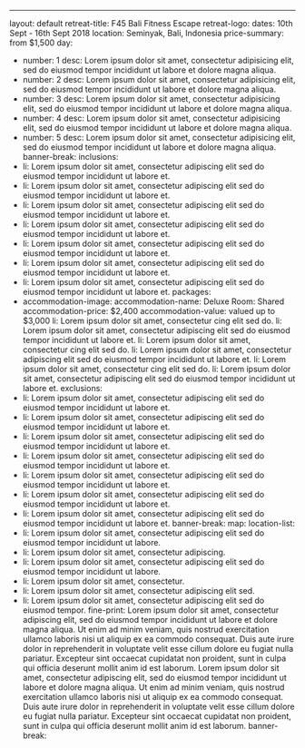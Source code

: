 ---
layout: default
retreat-title:  F45 Bali Fitness Escape
retreat-logo:
dates: 10th Sept - 16th Sept 2018
location: Seminyak, Bali, Indonesia
price-summary: from $1,500
day:  
  - number: 1
    desc: Lorem ipsum dolor sit amet, consectetur adipisicing elit, sed do eiusmod tempor incididunt ut labore et dolore magna aliqua.
  - number: 2
    desc: Lorem ipsum dolor sit amet, consectetur adipisicing elit, sed do eiusmod tempor incididunt ut labore et dolore magna aliqua.
  - number: 3
    desc: Lorem ipsum dolor sit amet, consectetur adipisicing elit, sed do eiusmod tempor incididunt ut labore et dolore magna aliqua.
  - number: 4
    desc: Lorem ipsum dolor sit amet, consectetur adipisicing elit, sed do eiusmod tempor incididunt ut labore et dolore magna aliqua.
  - number: 5
    desc: Lorem ipsum dolor sit amet, consectetur adipisicing elit, sed do eiusmod tempor incididunt ut labore et dolore magna aliqua.
banner-break:
inclusions:
- li: Lorem ipsum dolor sit amet, consectetur adipiscing elit sed do eiusmod tempor incididunt ut labore et.
- li: Lorem ipsum dolor sit amet, consectetur adipiscing elit sed do eiusmod tempor incididunt ut labore et.
- li: Lorem ipsum dolor sit amet, consectetur adipiscing elit sed do eiusmod tempor incididunt ut labore et.
- li: Lorem ipsum dolor sit amet, consectetur adipiscing elit sed do eiusmod tempor incididunt ut labore et.
- li: Lorem ipsum dolor sit amet, consectetur adipiscing elit sed do eiusmod tempor incididunt ut labore et.
- li: Lorem ipsum dolor sit amet, consectetur adipiscing elit sed do eiusmod tempor incididunt ut labore et.
- li: Lorem ipsum dolor sit amet, consectetur adipiscing elit sed do eiusmod tempor incididunt ut labore et.
packages:
- accommodation-image:
  accommodation-name: Deluxe Room: Shared
  accommodation-price: $2,400
  accommodation-value: valued up to $3,000
  li: Lorem ipsum dolor sit amet, consectetur cing elit sed do.
  li: Lorem ipsum dolor sit amet, consectetur adipiscing elit sed do eiusmod tempor incididunt ut labore et.
  li: Lorem ipsum dolor sit amet, consectetur cing elit sed do.
  li: Lorem ipsum dolor sit amet, consectetur adipiscing elit sed do eiusmod tempor incididunt ut labore et.
  li: Lorem ipsum dolor sit amet, consectetur cing elit sed do.
  li: Lorem ipsum dolor sit amet, consectetur adipiscing elit sed do eiusmod tempor incididunt ut labore et.
exclusions:
- li: Lorem ipsum dolor sit amet, consectetur adipiscing elit sed do eiusmod tempor incididunt ut labore et.
- li: Lorem ipsum dolor sit amet, consectetur adipiscing elit sed do eiusmod tempor incididunt ut labore et.
- li: Lorem ipsum dolor sit amet, consectetur adipiscing elit sed do eiusmod tempor incididunt ut labore et.
- li: Lorem ipsum dolor sit amet, consectetur adipiscing elit sed do eiusmod tempor incididunt ut labore et.
- li: Lorem ipsum dolor sit amet, consectetur adipiscing elit sed do eiusmod tempor incididunt ut labore et.
- li: Lorem ipsum dolor sit amet, consectetur adipiscing elit sed do eiusmod tempor incididunt ut labore et.
- li: Lorem ipsum dolor sit amet, consectetur adipiscing elit sed do eiusmod tempor incididunt ut labore et.
banner-break:
map:
location-list:
- li: Lorem ipsum dolor sit amet, consectetur adipiscing elit sed do eiusmod tempor incididunt ut labore.
- li: Lorem ipsum dolor sit amet, consectetur adipiscing.
- li: Lorem ipsum dolor sit amet, consectetur adipiscing elit sed do eiusmod tempor incididunt ut labore.
- li: Lorem ipsum dolor sit amet, consectetur.
- li: Lorem ipsum dolor sit amet, consectetur adipiscing elit sed.
- li: Lorem ipsum dolor sit amet, consectetur adipiscing elit sed do eiusmod tempor.
fine-print: Lorem ipsum dolor sit amet, consectetur adipiscing elit, sed do eiusmod tempor incididunt ut labore et dolore magna aliqua. Ut enim ad minim veniam, quis nostrud exercitation ullamco laboris nisi ut aliquip ex ea commodo consequat. Duis aute irure dolor in reprehenderit in voluptate velit esse cillum dolore eu fugiat nulla pariatur. Excepteur sint occaecat cupidatat non proident, sunt in culpa qui officia deserunt mollit anim id est laborum. Lorem ipsum dolor sit amet, consectetur adipiscing elit, sed do eiusmod tempor incididunt ut labore et dolore magna aliqua. Ut enim ad minim veniam, quis nostrud exercitation ullamco laboris nisi ut aliquip ex ea commodo consequat. Duis aute irure dolor in reprehenderit in voluptate velit esse cillum dolore eu fugiat nulla pariatur. Excepteur sint occaecat cupidatat non proident, sunt in culpa qui officia deserunt mollit anim id est laborum.
banner-break:
